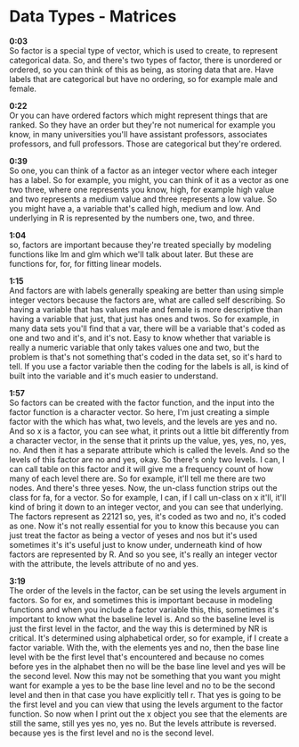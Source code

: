 # Data Types - Matrices

**0:03**  
So factor is a special type of vector, which is used to create, to represent categorical data. So, and there's two types of factor, there is unordered or ordered, so you can think of this as being, as storing data that are. Have labels that are categorical but have no ordering, so for example male and female. 

**0:22**  
Or you can have ordered factors which might represent things that are ranked. So they have an order but they're not numerical for example you know, in many universities you'll have assistant professors, associates professors, and full professors. Those are categorical but they're ordered. 

**0:39**  
So one, you can think of a factor as an integer vector where each integer has a label. So for example, you might, you can think of it as a vector as one two three, where one represents you know, high, for example high value and two represents a medium value and three represents a low value. So you might have a, a variable that's called high, medium and low. And underlying in R is represented by the numbers one, two, and three. 

**1:04**  
so, factors are important because they're treated specially by modeling functions like lm and glm which we'll talk about later. But these are functions for, for, for fitting linear models. 

**1:15**  
And factors are with labels generally speaking are better than using simple integer vectors because the factors are, what are called self describing. So having a variable that has values male and female is more descriptive than having a variable that just, that just has ones and twos. So for example, in many data sets you'll find that a var, there will be a variable that's coded as one and two and it's, and it's not. Easy to know whether that variable is really a numeric variable that only takes values one and two, but the problem is that's not something that's coded in the data set, so it's hard to tell. If you use a factor variable then the coding for the labels is all, is kind of built into the variable and it's much easier to understand. 

**1:57**  
So factors can be created with the factor function, and the input into the factor function is a character vector. So here, I'm just creating a simple factor with the which has what, two levels, and the levels are yes and no. And so x is a factor, you can see what, it prints out a little bit differently from a character vector, in the sense that it prints up the value, yes, yes, no, yes, no. And then it has a separate attribute which is called the levels. And so the levels of this factor are no and yes, okay. So there's only two levels. I can, I can call table on this factor and it will give me a frequency count of how many of each level there are. So for example, it'll tell me there are two nodes. And there's three yeses. Now, the un-class function strips out the class for fa, for a vector. So for example, I can, if I call un-class on x it'll, it'll kind of bring it down to an integer vector, and you can see that underlying. The factors represent as 22121 so, yes, it's coded as two and no, it's coded as one. Now it's not really essential for you to know this because you can just treat the factor as being a vector of yeses and nos but it's used sometimes it's it's useful just to know under, underneath kind of how factors are represented by R. And so you see, it's really an integer vector with the attribute, the levels attribute of no and yes. 

**3:19**  
The order of the levels in the factor, can be set using the levels argument in factors. So for ex, and sometimes this is important because in modeling functions and when you include a factor variable this, this, sometimes it's important to know what the baseline level is. And so the baseline level is just the first level in the factor, and the way this is determined by NR is critical. It's determined using alphabetical order, so for example, if I create a factor variable. With the, with the elements yes and no, then the base line level with be the first level that's encountered and because no comes before yes in the alphabet then no will be the base line level and yes will be the second level. Now this may not be something that you want you might want for example a yes to be the base line level and no to be the second level and then in that case you have explicitly tell r. That yes is going to be the first level and you can view that using the levels argument to the factor function. So now when I print out the x object you see that the elements are still the same, still yes yes no, yes no. But the levels attribute is reversed. because yes is the first level and no is the second level. 